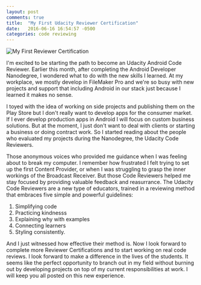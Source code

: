 ```yaml
---
layout: post
comments: true
title:  "My First Udacity Reviewer Certification"
date:   2016-06-16 16:54:57 -0500
categories: code reviewing
---
```


![My First Reviewer Certification](http://throw.rocks/android-code-reviews/first-training-certification.PNG)

I'm excited to be starting the path to become an Udacity Android Code Reviewer. Earlier this month, after completing the Android Developer Nanodegree, I wondered what to do with the new skills I learned. At my workplace, we mostly develop in FileMaker Pro and we're so busy with new projects and support that including Android in our stack just because I learned it makes no sense. 

I toyed with the idea of working on side projects and publishing them on the Play Store but I don't really want to develop apps for the consumer market. If I ever develop production apps in Android I will focus on custom business solutions. But at the moment, I just don't want to deal with clients or starting a business or doing contract work. So I started reading about the people who evaluated my projects during the Nanodegree, the Udacity Code Reviewers.

Those anonymous voices who provided me guidance when I was feeling about to break my computer. I remember how frustrated I felt trying to set up the first Content Provider, or when I was struggling to grasp the inner workings of the Broadcast Receiver. But those Code Reviewers helped me stay focused by providing valuable feedback and reasurrance. The Udacity Code Reviewers are a new type of educators, trained in a reviewing method that embraces five simple and powerful guidelines:

1. Simplifying code
2. Practicing kindnesss
3. Explaining why with examples
4. Connecting learners
5. Styling consistently. 

And I just witnessed how effective their method is. Now I look forward to complete more Reviewer Certifications and to start working on real code reviews. I look forward to make a difference in the lives of the students. It seems like the perfect opportunity to branch out in my field without burning out by developing projects on top of my current responsibilities at work. I will keep you all posted on this new experience.
